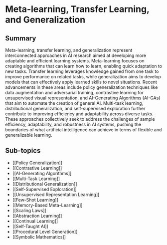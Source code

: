 # Meta-learning, Transfer Learning, and Generalization

## Summary
Meta-learning, transfer learning, and generalization represent interconnected approaches in AI research aimed at developing more adaptable and efficient learning systems. Meta-learning focuses on creating algorithms that can learn how to learn, enabling quick adaptation to new tasks. Transfer learning leverages knowledge gained from one task to improve performance on related tasks, while generalization aims to develop models that can effectively apply learned skills to novel situations. Recent advancements in these areas include policy generalization techniques like data augmentation and adversarial training, contrastive learning for unsupervised visual representation, and AI-Generating Algorithms (AI-GAs) that aim to automate the creation of general AI. Multi-task learning, distributional generalization, and self-supervised exploration further contribute to improving efficiency and adaptability across diverse tasks. These approaches collectively seek to address the challenges of sample efficiency, adaptability, and robustness in AI systems, pushing the boundaries of what artificial intelligence can achieve in terms of flexible and generalizable learning.
## Sub-topics

- [[Policy Generalization]]
- [[Contrastive Learning]]
- [[AI-Generating Algorithms]]
- [[Multi-Task Learning]]
- [[Distributional Generalization]]
- [[Self-Supervised Exploration]]
- [[Unsupervised Representation Learning]]
- [[Few-Shot Learning]]
- [[Memory-Based Meta-Learning]]
- [[Scaling Laws]]
- [[Abstraction Learning]]
- [[Continual Learning]]
- [[Self-Taught AI]]
- [[Procedural Level Generation]]
- [[Symbolic Mathematics]]
